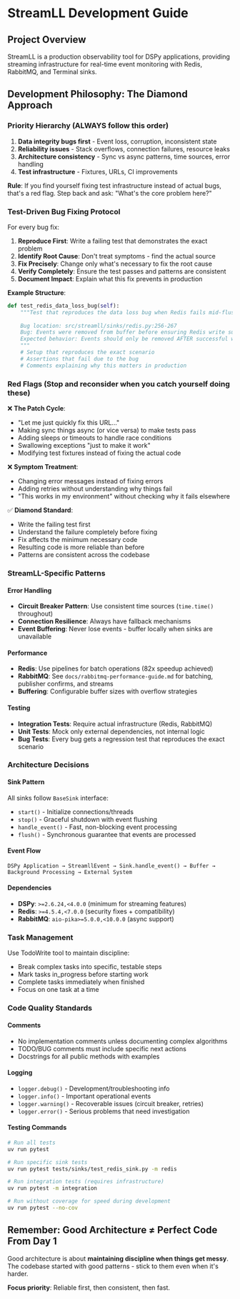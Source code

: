 # StreamLL Development Guide

## Project Overview
StreamLL is a production observability tool for DSPy applications, providing streaming infrastructure for real-time event monitoring with Redis, RabbitMQ, and Terminal sinks.

## Development Philosophy: The Diamond Approach

### Priority Hierarchy (ALWAYS follow this order)
1. **Data integrity bugs first** - Event loss, corruption, inconsistent state
2. **Reliability issues** - Stack overflows, connection failures, resource leaks  
3. **Architecture consistency** - Sync vs async patterns, time sources, error handling
4. **Test infrastructure** - Fixtures, URLs, CI improvements

**Rule**: If you find yourself fixing test infrastructure instead of actual bugs, that's a red flag. Step back and ask: "What's the core problem here?"

### Test-Driven Bug Fixing Protocol

For every bug fix:
1. **Reproduce First**: Write a failing test that demonstrates the exact problem
2. **Identify Root Cause**: Don't treat symptoms - find the actual source
3. **Fix Precisely**: Change only what's necessary to fix the root cause
4. **Verify Completely**: Ensure the test passes and patterns are consistent
5. **Document Impact**: Explain what this fix prevents in production

**Example Structure**:
```python
def test_redis_data_loss_bug(self):
    """Test that reproduces the data loss bug when Redis fails mid-flush.
    
    Bug location: src/streamll/sinks/redis.py:256-267
    Bug: Events were removed from buffer before ensuring Redis write success
    Expected behavior: Events should only be removed AFTER successful write
    """
    # Setup that reproduces the exact scenario
    # Assertions that fail due to the bug
    # Comments explaining why this matters in production
```

### Red Flags (Stop and reconsider when you catch yourself doing these)

❌ **The Patch Cycle**:
- "Let me just quickly fix this URL..."
- Making sync things async (or vice versa) to make tests pass
- Adding sleeps or timeouts to handle race conditions  
- Swallowing exceptions "just to make it work"
- Modifying test fixtures instead of fixing the actual code

❌ **Symptom Treatment**:
- Changing error messages instead of fixing errors
- Adding retries without understanding why things fail
- "This works in my environment" without checking why it fails elsewhere

✅ **Diamond Standard**:
- Write the failing test first
- Understand the failure completely before fixing
- Fix affects the minimum necessary code
- Resulting code is more reliable than before
- Patterns are consistent across the codebase

### StreamLL-Specific Patterns

#### Error Handling
- **Circuit Breaker Pattern**: Use consistent time sources (`time.time()` throughout)
- **Connection Resilience**: Always have fallback mechanisms
- **Event Buffering**: Never lose events - buffer locally when sinks are unavailable

#### Performance
- **Redis**: Use pipelines for batch operations (82x speedup achieved)
- **RabbitMQ**: See `docs/rabbitmq-performance-guide.md` for batching, publisher confirms, and streams
- **Buffering**: Configurable buffer sizes with overflow strategies

#### Testing
- **Integration Tests**: Require actual infrastructure (Redis, RabbitMQ)  
- **Unit Tests**: Mock only external dependencies, not internal logic
- **Bug Tests**: Every bug gets a regression test that reproduces the exact scenario

### Architecture Decisions

#### Sink Pattern
All sinks follow `BaseSink` interface:
- `start()` - Initialize connections/threads
- `stop()` - Graceful shutdown with event flushing
- `handle_event()` - Fast, non-blocking event processing
- `flush()` - Synchronous guarantee that events are processed

#### Event Flow
```
DSPy Application → StreamllEvent → Sink.handle_event() → Buffer → Background Processing → External System
```

#### Dependencies
- **DSPy**: `>=2.6.24,<4.0.0` (minimum for streaming features)
- **Redis**: `>=4.5.4,<7.0.0` (security fixes + compatibility)  
- **RabbitMQ**: `aio-pika>=5.0.0,<10.0.0` (async support)

### Task Management
Use TodoWrite tool to maintain discipline:
- Break complex tasks into specific, testable steps
- Mark tasks in_progress before starting work
- Complete tasks immediately when finished
- Focus on one task at a time

### Code Quality Standards

#### Comments
- No implementation comments unless documenting complex algorithms
- TODO/BUG comments must include specific next actions
- Docstrings for all public methods with examples

#### Logging  
- `logger.debug()` - Development/troubleshooting info
- `logger.info()` - Important operational events  
- `logger.warning()` - Recoverable issues (circuit breaker, retries)
- `logger.error()` - Serious problems that need investigation

#### Testing Commands
```bash
# Run all tests
uv run pytest

# Run specific sink tests
uv run pytest tests/sinks/test_redis_sink.py -m redis

# Run integration tests (requires infrastructure)
uv run pytest -m integration

# Run without coverage for speed during development
uv run pytest --no-cov
```

## Remember: Good Architecture ≠ Perfect Code From Day 1

Good architecture is about **maintaining discipline when things get messy**. The codebase started with good patterns - stick to them even when it's harder.

**Focus priority**: Reliable first, then consistent, then fast.